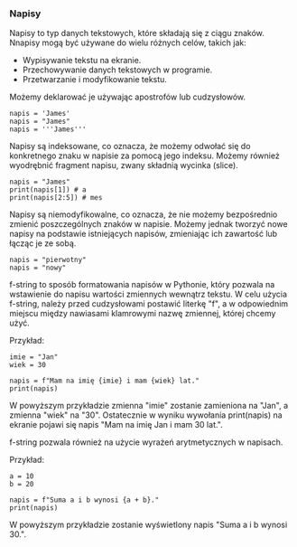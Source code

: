 ### Napisy

Napisy to typ danych tekstowych, które składają się z ciągu znaków. Nnapisy mogą być używane do wielu różnych celów, takich jak:

* Wypisywanie tekstu na ekranie.
* Przechowywanie danych tekstowych w programie.
* Przetwarzanie i modyfikowanie tekstu.

Możemy deklarować je używając apostrofów lub cudzysłowów. 

    napis = 'James' 
    napis = "James" 
    napis = '''James''' 

Napisy są indeksowane, co oznacza, że możemy odwołać się do konkretnego znaku w napisie za pomocą jego indeksu. Możemy również wyodrębnić fragment napisu, zwany składnią wycinka (slice).

    napis = "James" 
    print(napis[1]) # a
    print(napis[2:5]) # mes

Napisy są niemodyfikowalne, co oznacza, że nie możemy bezpośrednio zmienić poszczególnych znaków w napisie. Możemy jednak tworzyć nowe napisy na podstawie istniejących napisów, zmieniając ich zawartość lub łącząc je ze sobą.

    napis = "pierwotny"
    napis = "nowy"
    
f-string to sposób formatowania napisów w Pythonie, który pozwala na wstawienie do napisu wartości zmiennych wewnątrz tekstu. W celu użycia f-string, należy przed cudzysłowami postawić literkę "f", a w odpowiednim miejscu między nawiasami klamrowymi nazwę zmiennej, której chcemy użyć.

Przykład:

    imie = "Jan"
    wiek = 30

    napis = f"Mam na imię {imie} i mam {wiek} lat."
    print(napis)

W powyższym przykładzie zmienna "imie" zostanie zamieniona na "Jan", a zmienna "wiek" na "30". Ostatecznie w wyniku wywołania print(napis) na ekranie pojawi się napis "Mam na imię Jan i mam 30 lat.".

f-string pozwala również na użycie wyrażeń arytmetycznych w napisach.

Przykład:

    a = 10
    b = 20

    napis = f"Suma a i b wynosi {a + b}."
    print(napis)

W powyższym przykładzie zostanie wyświetlony napis "Suma a i b wynosi 30.".